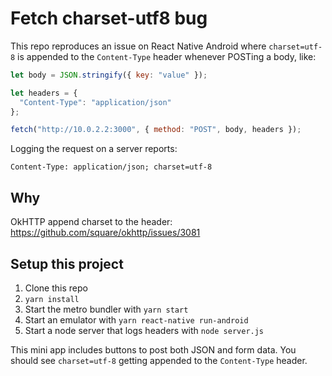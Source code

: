 # Fetch charset-utf8 bug

This repo reproduces an issue on React Native Android where `charset=utf-8` is appended to the `Content-Type` header whenever POSTing a body, like:

```javascript
let body = JSON.stringify({ key: "value" });

let headers = {
  "Content-Type": "application/json"
};

fetch("http://10.0.2.2:3000", { method: "POST", body, headers });
```

Logging the request on a server reports:

```
Content-Type: application/json; charset=utf-8
```

## Why

OkHTTP append charset to the header:
https://github.com/square/okhttp/issues/3081

## Setup this project

1. Clone this repo
2. `yarn install`
3. Start the metro bundler with `yarn start`
4. Start an emulator with `yarn react-native run-android`
5. Start a node server that logs headers with `node server.js`

This mini app includes buttons to post both JSON and form data. You should see `charset=utf-8` getting appended to the `Content-Type` header.
